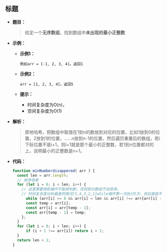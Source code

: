 ## 标题

* **题目：**

  >给定一个**无序数组**，找到数组中**未出现的最小正整数**

* **示例：**

  * **示例1：**

    ```
    例如arr = [-1, 2, 3, 4]。返回1
    ```

  * **示例2：**

    ```
    arr = [1, 2, 3, 4]。返回5
    ```

  * **提示：**

    * 时间复杂度为O(n)，
    * 空间复杂度为O(1)

* **解析：**

  >原地哈希，把数组中取值在1到n的数放到对应的位置，比如1放到0的位置，2放到1的位置，……n放到n-1的位置，然后遍历重置后的数组，若i下标位置不是i+1，则i+1就是那个最小的正整数，若1到n位置都对的上，说明最小的正整数是n+1。

* **代码：**

  ```js
  function minNumberdisappered( arr ) {
  	const len = arr.length;
    // 排序哈希
   	for (let i = 0; i < len; i++) {
      // 这里需要用到循环不能用判断，否则部分数组不会排序。
      // 时间复杂度分析最差的情况[5,4,3,2,1]while循环第一次执行5次，但后面就不会执行了，完全哈希排序了，总得时间复杂度O(2n) = O(n);
  		while (arr[i] >= 0 && arr[i] < len && arr[i] !== arr[arr[i] - 1]) {
        const temp = arr[i];
      	const arr[i] = arr[temp - 1];
      	const arr[temp - 1] = temp;
      };
  	}
    for (let i = 0; i < len; i++) {
  		if (i + 1 !== arr[i]) return i + 1;
    }
    return len + 1;
  }
  ```